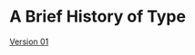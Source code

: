 A Brief History of Type
=======================

[Version 01](https://github.com/loisgordon/a-brief-history-of-type/history1.html)